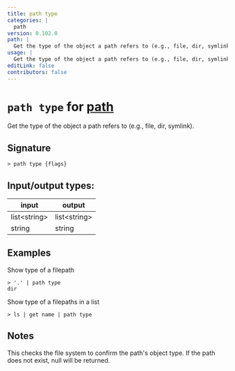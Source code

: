 ```yaml
---
title: path type
categories: |
  path
version: 0.102.0
path: |
  Get the type of the object a path refers to (e.g., file, dir, symlink).
usage: |
  Get the type of the object a path refers to (e.g., file, dir, symlink).
editLink: false
contributors: false
---
```

<!-- This file is automatically generated. Please edit the command in https://github.com/nushell/nushell instead. -->

# `path type` for [path](/commands/categories/path.md)

<div class='command-title'>Get the type of the object a path refers to (e.g., file, dir, symlink).</div>

## Signature

```> path type {flags} ```


## Input/output types:

| input        | output       |
| ------------ | ------------ |
| list\<string\> | list\<string\> |
| string       | string       |
## Examples

Show type of a filepath
```nu
> '.' | path type
dir
```

Show type of a filepaths in a list
```nu
> ls | get name | path type

```

## Notes
This checks the file system to confirm the path's object type.
If the path does not exist, null will be returned.
